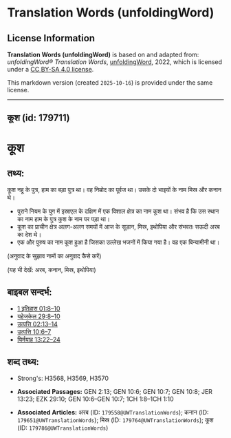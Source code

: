 # Translation Words (unfoldingWord)

## License Information

**Translation Words (unfoldingWord)** is based on and adapted from: _unfoldingWord® Translation Words_, [unfoldingWord](https://unfoldingword.org/utw), 2022, which is licensed under a [CC BY-SA 4.0 license](https://creativecommons.org/licenses/by-sa/4.0/legalcode.en).

This markdown version (created `2025-10-16`) is provided under the same license.



--------------------------------

## कूश (id: 179711)

कूश
===

तथ्य:
-----

कूश नहू के पुत्र, हाम का बड़ा पुत्र था। वह निम्रोद का पूर्वज था। उसके दो भाइयों के नाम मिस्र और कनान थे।

* पुराने नियम के युग में इस्राएल के दक्षिण में एक विशाल क्षेत्र का नाम कूश था। संभव है कि उस स्थान का नाम हाम के पुत्र कुश के नाम पर पड़ा था।
* कूश का प्राचीन क्षेत्र अलग\-अलग समयों में आज के सूडान, मिस्र, इथोपिया और संभवतः सऊदी अरब का देश थे।
* एक और पुरुष का नाम कूश हुआ है जिसका उल्लेख भजनों में किया गया है। वह एक बिन्यामीनी था।

(अनुवाद के सुझाव नामों का अनुवाद कैसे करें)

(यह भी देखें: अरब, कनान, मिस्र, इथोपिया)

बाइबल सन्दर्भ:
--------------

* [1 इतिहास 01:8–10](https://ref.ly/1Chr0:0)
* [यहेजकेल 29:8–10](https://ref.ly/Ezek29:8-Ezek29:10)
* [उत्पत्ति 02:13–14](https://ref.ly/Gen2:13-Gen2:14)
* [उत्पत्ति 10:6–7](https://ref.ly/Gen10:6-Gen10:7)
* [यिर्मयाह 13:22–24](https://ref.ly/Jer13:22-Jer13:24)

शब्द तथ्य:
----------

* Strong's: H3568, H3569, H3570

* **Associated Passages:** GEN 2:13; GEN 10:6; GEN 10:7; GEN 10:8; JER 13:23; EZK 29:10; GEN 10:6–GEN 10:7; 1CH 1:8–1CH 1:10
* **Associated Articles:** अरब (ID: `179558@UWTranslationWords`); कनान (ID: `179651@UWTranslationWords`); मिस्र (ID: `179764@UWTranslationWords`); कूश (ID: `179786@UWTranslationWords`)

